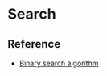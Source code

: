 # Search

## Reference
* [Binary search algorithm](https://en.wikipedia.org/wiki/Binary_search_algorithm)
